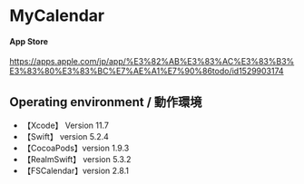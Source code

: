 # MyCalendar

#### App Store 
https://apps.apple.com/jp/app/%E3%82%AB%E3%83%AC%E3%83%B3%E3%83%80%E3%83%BC%E7%AE%A1%E7%90%86todo/id1529903174




## Operating environment / 動作環境
* 【Xcode】 Version 11.7
* 【Swift】 version 5.2.4
* 【CocoaPods】version 1.9.3
* 【RealmSwift】 version 5.3.2
* 【FSCalendar】version 2.8.1
